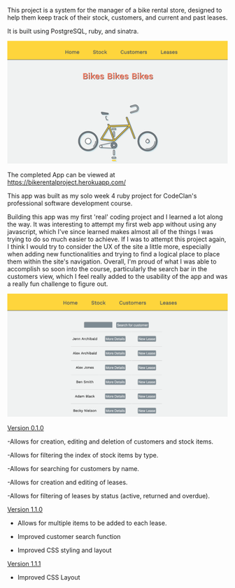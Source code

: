 This project is a system for the manager of a bike rental store, designed to help them keep track of their stock, customers, and current and past leases.

It is built using PostgreSQL, ruby, and sinatra.


![The Project Homepage](readme_images/homepage.png)

The completed App can be viewed at https://bikerentalproject.herokuapp.com/

This app was built as my solo week 4 ruby project for CodeClan's professional software development course. 

Building this app was my first 'real' coding project and I learned a lot along the way. It was interesting to attempt my first web app without using any javascript, which I've since learned makes almost all of the things I was trying to do so much easier to achieve.
If I was to attempt this project again, I think I would try to consider the UX of the site a little more, especially when adding new functionalities and trying to find a logical place to place them within the site's navigation. 
Overall, I'm proud of what I was able to accomplish so soon into the course, particularly the search bar in the customers view, which I feel really added to the usability of the app and was a really fun challenge to figure out.

![The Customers Index](readme_images/customers.png)


[Version 0.1.0](https://github.com/jennarchibald/bike_rental_project/tree/67867fd0ae6a306d1a6af637e1c3da2b8c8a8868)

-Allows for creation, editing and deletion of customers and stock items.

-Allows for filtering the index of stock items by type.

-Allows for searching for customers by name.

-Allows for creation and editing of leases.

-Allows for filtering of leases by status (active, returned and overdue).


[Version 1.1.0](https://github.com/jennarchibald/bike_rental_project/tree/7b18faecbe20df1d0cd30340811a1024b94c3bb3)

- Allows for multiple items to be added to each lease.

- Improved customer search function

- Improved CSS styling and layout

[Version 1.1.1](https://github.com/jennarchibald/bike_rental_project/tree/73605e32febed5641631d7f4de4d8a691cd86ba6)

- Improved CSS Layout
